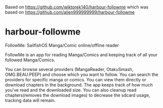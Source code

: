 Based on https://github.com/wiktorek140/harbour-followme which was based on https://github.com/alien999999999/harbour-followme

# harbour-followme
FollowMe:
SailfishOS Manga/Comic online/offline reader 

FollowMe is an app for reading Manga/Comics and keeping track of all your followed Manga/Comics.

You can browse several providers (MangaReader, OtakuSmash, OMG.BEAU.PEEP) and choose which you want to follow.
You can search the providers for specific manga or comics.
You can view them directly or download chapters in the background.
The app keeps track of how much you've read and the downloaded size.
You can also cleanup read chapters(removes the download images) to decrease the sdcard usage, tracking data will remain.
